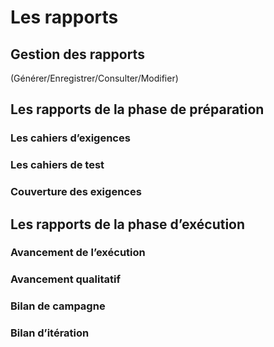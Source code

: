 # Les rapports


## Gestion des rapports 

(Générer/Enregistrer/Consulter/Modifier)

## Les rapports de la phase de préparation

### Les cahiers d’exigences

### Les cahiers de test

### Couverture des exigences

## Les rapports de la phase d’exécution

### Avancement de l’exécution

### Avancement qualitatif

### Bilan de campagne

### Bilan d’itération
